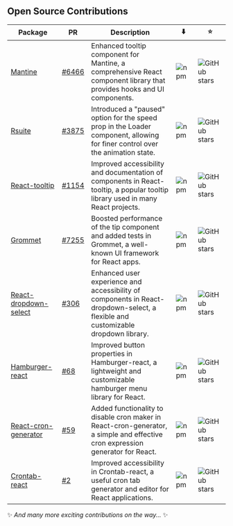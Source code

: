 ##  Open Source Contributions

| Package | PR | Description | ⬇️ | ⭐ |
|---------|--------------|-------------|---------------|-------|
| [Mantine](https://github.com/mantinedev/mantine) | [#6466](https://github.com/mantinedev/mantine/pull/6466) | Enhanced tooltip component for Mantine, a comprehensive React component library that provides hooks and UI components. | ![npm](https://img.shields.io/npm/dm/@mantine/hooks) | ![GitHub stars](https://img.shields.io/github/stars/mantinedev/mantine) |
| [Rsuite](https://github.com/rsuite/rsuite) | [#3875](https://github.com/rsuite/rsuite/pull/3875) | 	Introduced a "paused" option for the speed prop in the Loader component, allowing for finer control over the animation state.	 | ![npm](https://img.shields.io/npm/dm/rsuite) | ![GitHub stars](https://img.shields.io/github/stars/rsuite/rsuite) |
| [React-tooltip](https://github.com/ReactTooltip/react-tooltip) | [#1154](https://github.com/ReactTooltip/react-tooltip/pull/1154) | Improved accessibility and documentation of components in React-tooltip, a popular tooltip library used in many React projects. | ![npm](https://img.shields.io/npm/dm/react-tooltip) | ![GitHub stars](https://img.shields.io/github/stars/ReactTooltip/react-tooltip) |
| [Grommet](https://github.com/grommet/grommet) | [#7255](https://github.com/grommet/grommet/pull/7255) | Boosted performance of the tip component and added tests in Grommet, a well-known UI framework for React apps. | ![npm](https://img.shields.io/npm/dm/grommet) | ![GitHub stars](https://img.shields.io/github/stars/grommet/grommet) |
| [React-dropdown-select](https://github.com/sanusart/react-dropdown-select) | [#306](https://github.com/sanusart/react-dropdown-select/pull/306) | Enhanced user experience and accessibility of components in React-dropdown-select, a flexible and customizable dropdown library. | ![npm](https://img.shields.io/npm/dm/react-dropdown-select) | ![GitHub stars](https://img.shields.io/github/stars/sanusart/react-dropdown-select) |
| [Hamburger-react](https://github.com/cyntler/hamburger-react) | [#68](https://github.com/cyntler/hamburger-react/pull/68) | Improved button properties in Hamburger-react, a lightweight and customizable hamburger menu library for React. | ![npm](https://img.shields.io/npm/dm/hamburger-react) | ![GitHub stars](https://img.shields.io/github/stars/cyntler/hamburger-react) |
| [React-cron-generator](https://github.com/sojinantony01/react-cron-generator) | [#59](https://github.com/sojinantony01/react-cron-generator/pull/59) | Added functionality to disable cron maker in React-cron-generator, a simple and effective cron expression generator for React. | ![npm](https://img.shields.io/npm/dm/react-cron-generator) | ![GitHub stars](https://img.shields.io/github/stars/sojinantony01/react-cron-generator) |
| [Crontab-react](https://github.com/dhavalwd/crontab-react) | [#2](https://github.com/dhavalwd/crontab-react/pull/2) | Improved accessibility in Crontab-react, a useful cron tab generator and editor for React applications. | ![npm](https://img.shields.io/npm/dm/crontab-react) | ![GitHub stars](https://img.shields.io/github/stars/dhavalwd/crontab-react) |










✨ *And many more exciting contributions on the way...* ✨
